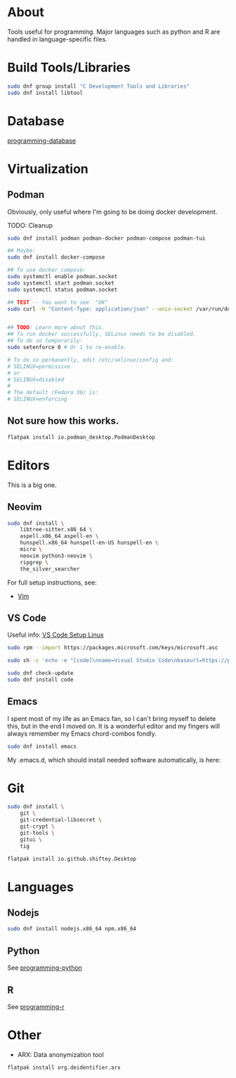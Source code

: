 # About

Tools useful for programming. Major languages such as python and R are handled
in language-specific files. 



# Build Tools/Libraries

```bash
sudo dnf group install "C Development Tools and Libraries"
sudo dnf install libtool
```



# Database

[programming-database](./programming-database.md)



# Virtualization

## Podman

Obviously, only useful where I'm going to be doing docker development.

TODO: Cleanup

```bash
sudo dnf install podman podman-docker podman-compose podman-tui

## Maybe:
sudo dnf install docker-compose

## To use docker compose:
sudo systemctl enable podman.socket
sudo systemctl start podman.socket
sudo systemctl status podman.socket

## TEST -- You want to see  "OK"
sudo curl -H "Content-Type: application/json" --unix-socket /var/run/docker.sock http://localhost/_ping


## TODO: Learn more about this.
## To run docker successfully, SELinux needs to be disabled.
## To do so temporarily:
sudo setenforce 0 # Or 1 to re-enable.

# To do so permanently, edit /etc/selinux/config and:
# SELINUX=permissive 
# or
# SELINUX=disabled
#
# The default (Fedora 36) is:
# SELINUX=enforcing
```

## Not sure how this works.

```bash
flatpak install io.podman_desktop.PodmanDesktop 
```

# Editors

This is a big one.

## Neovim

```bash
sudo dnf install \
    libtree-sitter.x86_64 \
    aspell.x86_64 aspell-en \
    hunspell.x86_64 hunspell-en-US hunspell-en \
    micro \
    neovim python3-neovim \
    ripgrep \
    the_silver_searcher
```

For full setup instructions, see:
- [Vim](./vim.md)

## VS Code

Useful info: [VS Code Setup Linux](https://code.visualstudio.com/docs/setup/linux)

```bash
sudo rpm --import https://packages.microsoft.com/keys/microsoft.asc

sudo sh -c 'echo -e "[code]\nname=Visual Studio Code\nbaseurl=https://packages.microsoft.com/yumrepos/vscode\nenabled=1\ngpgcheck=1\ngpgkey=https://packages.microsoft.com/keys/microsoft.asc" > /etc/yum.repos.d/vscode.repo'

sudo dnf check-update
sudo dnf install code
```

## Emacs

I spent most of my life as an Emacs fan, so I can't bring myself to delete this, but in the end I moved on. It is a wonderful editor and my fingers will always remember my Emacs chord-combos fondly.

```bash
sudo dnf install emacs
```

My .emacs.d, which should install needed software automatically, is here: []()



# Git

```bash
sudo dnf install \
    git \
    git-credential-libsecret \
    git-crypt \
    git-tools \
    gitui \
    tig

flatpak install io.github.shiftey.Desktop
```


# Languages

## Nodejs

```bash
sudo dnf install nodejs.x86_64 npm.x86_64
```

## Python

See [programming-python](./programming-python.md)

## R

See [programming-r](programming-r.md)

# Other

- ARX: Data anonymization tool

```bash
flatpak install org.deidentifier.arx
```

